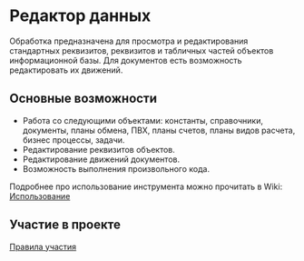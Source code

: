 # Редактор данных

Обработка предназначена для просмотра и редактирования стандартных реквизитов, реквизитов и табличных частей объектов информационной базы. Для документов есть возможность редактировать их движений.

## Основные возможности

- Работа со следующими объектами: константы, справочники, документы, планы обмена, ПВХ, планы счетов, планы видов расчета, бизнес процессы, задачи.
- Редактирование реквизитов объектов.
- Редактирование движений документов.
- Возможность выполнения произвольного кода.

Подробнее про использование инструмента можно прочитать в Wiki: [Использование](https://github.com/grialerarus/DataEditor/wiki/%D0%98%D1%81%D0%BF%D0%BE%D0%BB%D1%8C%D0%B7%D0%BE%D0%B2%D0%B0%D0%BD%D0%B8%D0%B5)

## Участие в проекте

[Правила участия](CONTRIBUTING.md)

